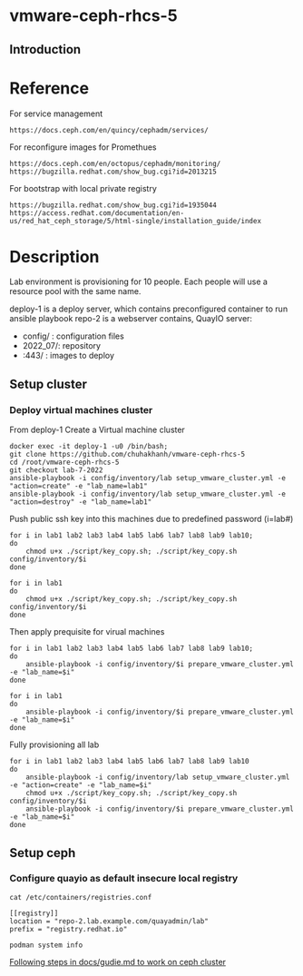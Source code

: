 # vmware-ceph-rhcs-5



## Introduction

# Reference

For service management

    https://docs.ceph.com/en/quincy/cephadm/services/

For reconfigure images for Promethues
    
    https://docs.ceph.com/en/octopus/cephadm/monitoring/
    https://bugzilla.redhat.com/show_bug.cgi?id=2013215

For bootstrap with local private registry
    
    https://bugzilla.redhat.com/show_bug.cgi?id=1935044
    https://access.redhat.com/documentation/en-us/red_hat_ceph_storage/5/html-single/installation_guide/index
# Description

Lab environment is provisioning for 10 people. Each people will use a resource pool with the same name. 

deploy-1 is a deploy server, which contains preconfigured container to run ansible playbook
repo-2 is a webserver contains, QuayIO server:
- config/ : configuration files
- 2022_07/<repo ID>: repository 
- :443/ : images to deploy

## Setup cluster
### Deploy virtual machines cluster

From deploy-1 
Create a Virtual machine cluster 

    docker exec -it deploy-1 -u0 /bin/bash;
    git clone https://github.com/chuhakhanh/vmware-ceph-rhcs-5
    cd /root/vmware-ceph-rhcs-5
    git checkout lab-7-2022
    ansible-playbook -i config/inventory/lab setup_vmware_cluster.yml -e "action=create" -e "lab_name=lab1"
    ansible-playbook -i config/inventory/lab setup_vmware_cluster.yml -e "action=destroy" -e "lab_name=lab1"
    
Push public ssh key into this machines due to predefined password (i=lab#)


    for i in lab1 lab2 lab3 lab4 lab5 lab6 lab7 lab8 lab9 lab10;
    do
        chmod u+x ./script/key_copy.sh; ./script/key_copy.sh config/inventory/$i
    done

    for i in lab1
    do
        chmod u+x ./script/key_copy.sh; ./script/key_copy.sh config/inventory/$i
    done
    

Then apply prequisite for virual machines

    for i in lab1 lab2 lab3 lab4 lab5 lab6 lab7 lab8 lab9 lab10;
    do
        ansible-playbook -i config/inventory/$i prepare_vmware_cluster.yml -e "lab_name=$i"
    done

    for i in lab1
    do
        ansible-playbook -i config/inventory/$i prepare_vmware_cluster.yml -e "lab_name=$i"
    done


Fully provisioning all lab

    for i in lab1 lab2 lab3 lab4 lab5 lab6 lab7 lab8 lab9 lab10
    do
        ansible-playbook -i config/inventory/lab setup_vmware_cluster.yml -e "action=create" -e "lab_name=$i"
        chmod u+x ./script/key_copy.sh; ./script/key_copy.sh config/inventory/$i
        ansible-playbook -i config/inventory/$i prepare_vmware_cluster.yml -e "lab_name=$i"
    done
    
## Setup ceph
### Configure quayio as default insecure local registry 

    cat /etc/containers/registries.conf 

    [[registry]]
    location = "repo-2.lab.example.com/quayadmin/lab"
    prefix = "registry.redhat.io"
    
    podman system info

[Following steps in docs/gudie.md to work on ceph cluster](docs/guide.md)
